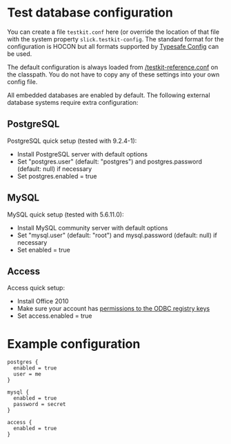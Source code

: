 Test database configuration
===========================

You can create a file `testkit.conf` here (or override the location of that file with the system
property `slick.testkit-config`. The standard format for the configuration is HOCON but all formats
supported by [Typesafe Config](https://github.com/typesafehub/config) can be used.

The default configuration is always loaded from
[/testkit-reference.conf](../slick-testkit/src/main/resources/testkit-reference.conf) on the
classpath. You do not have to copy any of these settings into your own config file.

All embedded databases are enabled by default. The following external database systems require
extra configuration:

PostgreSQL
----------

PostgreSQL quick setup (tested with 9.2.4-1):
- Install PostgreSQL server with default options
- Set "postgres.user" (default: "postgres") and postgres.password (default: null) if necessary
- Set postgres.enabled = true

MySQL
-----

MySQL quick setup (tested with 5.6.11.0):
- Install MySQL community server with default options
- Set "mysql.user" (default: "root") and mysql.password (default: null) if necessary
- Set enabled = true

Access
------

Access quick setup:
- Install Office 2010
- Make sure your account has [permissions to the ODBC registry keys](http://support.microsoft.com/kb/295297)
- Set access.enabled = true

Example configuration
=====================

    postgres {
      enabled = true
      user = me
    }

    mysql {
      enabled = true
      password = secret
    }

    access {
      enabled = true
    }
